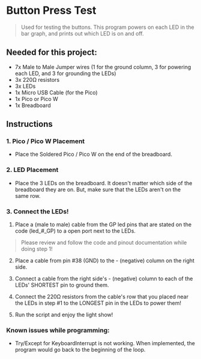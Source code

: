 # Button Press Test
> Used for testing the buttons. This program powers on each LED in the bar graph, and prints out which LED is on and off.

## Needed for this project:
* 7x Male to Male Jumper wires (1 for the ground column, 3 for powering each LED, and 3 for grounding the LEDs)
* 3x 220Ω resistors
* 3x LEDs 
* 1x Micro USB Cable (for the Pico)
* 1x Pico or Pico W
* 1x Breadboard

## Instructions

### 1. Pico / Pico W Placement 
* Place the Soldered Pico / Pico W on the end of the breadboard.


### 2. LED Placement
* Place the 3 LEDs on the breadboard. It doesn't matter which side of the breadboard they are on. But, make sure that the LEDs aren't on the same row.


### 3. Connect the LEDs!
1. Place a (male to male) cable from the GP led pins that are stated on the code (led_#_GP) to a open port next to the LEDs.
> Please review and follow the code and pinout documentation while doing step 1!

2. Place a cable from pin #38 (GND) to the - (negative) column on the right side.

3. Connect a cable from the right side's - (negative) column to each of the LEDs' SHORTEST pin to ground them.

4. Connect the 220Ω resistors from the cable's row that you placed near the LEDs in step #1 to the LONGEST pin in the LEDs to power them! 

5. Run the script and enjoy the light show!


### Known issues while programming:
* Try/Except for KeyboardInterrupt is not working. When implemented, the program would go back to the beginning of the loop.